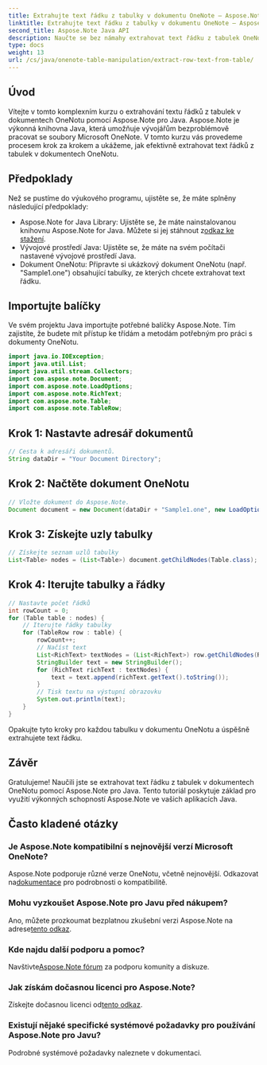 ```yaml
---
title: Extrahujte text řádku z tabulky v dokumentu OneNote – Aspose.Note
linktitle: Extrahujte text řádku z tabulky v dokumentu OneNote – Aspose.Note
second_title: Aspose.Note Java API
description: Naučte se bez námahy extrahovat text řádku z tabulek OneNotu s Aspose.Note pro Java. Postupujte podle našeho podrobného průvodce pro bezproblémovou integraci.
type: docs
weight: 13
url: /cs/java/onenote-table-manipulation/extract-row-text-from-table/
---
```

## Úvod
Vítejte v tomto komplexním kurzu o extrahování textu řádků z tabulek v dokumentech OneNotu pomocí Aspose.Note pro Java. Aspose.Note je výkonná knihovna Java, která umožňuje vývojářům bezproblémově pracovat se soubory Microsoft OneNote. V tomto kurzu vás provedeme procesem krok za krokem a ukážeme, jak efektivně extrahovat text řádků z tabulek v dokumentech OneNotu.
## Předpoklady
Než se pustíme do výukového programu, ujistěte se, že máte splněny následující předpoklady:
-  Aspose.Note for Java Library: Ujistěte se, že máte nainstalovanou knihovnu Aspose.Note for Java. Můžete si jej stáhnout z[odkaz ke stažení](https://releases.aspose.com/note/java/).
- Vývojové prostředí Java: Ujistěte se, že máte na svém počítači nastavené vývojové prostředí Java.
- Dokument OneNotu: Připravte si ukázkový dokument OneNotu (např. "Sample1.one") obsahující tabulky, ze kterých chcete extrahovat text řádku.
## Importujte balíčky
Ve svém projektu Java importujte potřebné balíčky Aspose.Note. Tím zajistíte, že budete mít přístup ke třídám a metodám potřebným pro práci s dokumenty OneNotu.
```java
import java.io.IOException;
import java.util.List;
import java.util.stream.Collectors;
import com.aspose.note.Document;
import com.aspose.note.LoadOptions;
import com.aspose.note.RichText;
import com.aspose.note.Table;
import com.aspose.note.TableRow;
```
## Krok 1: Nastavte adresář dokumentů
```java
// Cesta k adresáři dokumentů.
String dataDir = "Your Document Directory";
```
## Krok 2: Načtěte dokument OneNotu
```java
// Vložte dokument do Aspose.Note.
Document document = new Document(dataDir + "Sample1.one", new LoadOptions());
```
## Krok 3: Získejte uzly tabulky
```java
// Získejte seznam uzlů tabulky
List<Table> nodes = (List<Table>) document.getChildNodes(Table.class);
```
## Krok 4: Iterujte tabulky a řádky
```java
// Nastavte počet řádků
int rowCount = 0;
for (Table table : nodes) {
    // Iterujte řádky tabulky
    for (TableRow row : table) {
        rowCount++;
        // Načíst text
        List<RichText> textNodes = (List<RichText>) row.getChildNodes(RichText.class);
        StringBuilder text = new StringBuilder();
        for (RichText richText : textNodes) {
            text = text.append(richText.getText().toString());
        }
        // Tisk textu na výstupní obrazovku
        System.out.println(text);
    }
}
```
Opakujte tyto kroky pro každou tabulku v dokumentu OneNotu a úspěšně extrahujete text řádku.
## Závěr
Gratulujeme! Naučili jste se extrahovat text řádku z tabulek v dokumentech OneNotu pomocí Aspose.Note pro Java. Tento tutoriál poskytuje základ pro využití výkonných schopností Aspose.Note ve vašich aplikacích Java.
## Často kladené otázky
### Je Aspose.Note kompatibilní s nejnovější verzí Microsoft OneNote?
 Aspose.Note podporuje různé verze OneNotu, včetně nejnovější. Odkazovat na[dokumentace](https://reference.aspose.com/note/java/) pro podrobnosti o kompatibilitě.
### Mohu vyzkoušet Aspose.Note pro Javu před nákupem?
Ano, můžete prozkoumat bezplatnou zkušební verzi Aspose.Note na adrese[tento odkaz](https://releases.aspose.com/).
### Kde najdu další podporu a pomoc?
 Navštivte[Aspose.Note fórum](https://forum.aspose.com/c/note/28) za podporu komunity a diskuze.
### Jak získám dočasnou licenci pro Aspose.Note?
 Získejte dočasnou licenci od[tento odkaz](https://purchase.aspose.com/temporary-license/).
### Existují nějaké specifické systémové požadavky pro používání Aspose.Note pro Javu?
Podrobné systémové požadavky naleznete v dokumentaci.